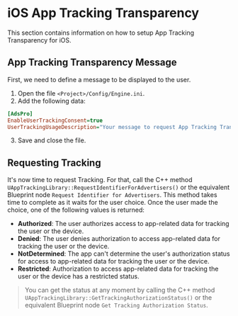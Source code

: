 # iOS App Tracking Transparency
This section contains information on how to setup App Tracking Transparency for iOS.

## App Tracking Transparency Message
First, we need to define a message to be displayed to the user.
1. Open the file `<Project>/Config/Engine.ini`.
2. Add the following data:
```ini
[AdsPro]
EnableUserTrackingConsent=true
UserTrackingUsageDescription="Your message to request App Tracking Transparency."
```
3. Save and close the file.

## Requesting Tracking
It's now time to request Tracking. For that, call the C++ method `UAppTrackingLibrary::RequestIdentifierForAdvertisers()` or the equivalent Blueprint node `Request Identifier for Advertisers`.
This method takes time to complete as it waits for the user choice. Once the user made the choice, one of the following values is returned:

- **Authorized**: The user authorizes access to app-related data for tracking the user or the device.
- **Denied**: The user denies authorization to access app-related data for tracking the user or the device.
- **NotDetermined**:  The app can't determine the user's authorization status for access to app-related data for tracking the user or the device.
- **Restricted**: Authorization to access app-related data for tracking the user or the device has a restricted status.

> You can get the status at any moment by calling the C++ method `UAppTrackingLibrary::GetTrackingAuthorizationStatus()` or the equivalent Blueprint node `Get Tracking Authorization Status`.
	

